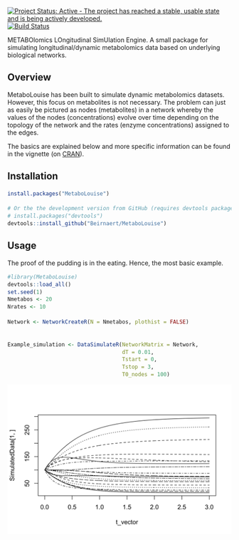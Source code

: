 
<!-- README.md is generated from README.Rmd. -->
[![Project Status: Active - The project has reached a stable, usable state and is being actively developed.](http://www.repostatus.org/badges/latest/active.svg)](http://www.repostatus.org/#active) [![Build Status](https://travis-ci.org/Beirnaert/MetaboLouise.svg?branch=master)](https://travis-ci.org/Beirnaert/MetaboLouise)

METABOlomics LOngitudinal SimUlation Engine. A small package for simulating longitudinal/dynamic metabolomics data based on underlying biological networks.

Overview
--------

MetaboLouise has been built to simulate dynamic metabolomics datasets. However, this focus on metabolites is not necessary. The problem can just as easily be pictured as nodes (metabolites) in a network whereby the values of the nodes (concentrations) evolve over time depending on the topology of the network and the rates (enzyme concentrations) assigned to the edges.

The basics are explained below and more specific information can be found in the vignette (on [CRAN](https://cran.r-project.org/package=MetaboLouise)).

Installation
------------

``` r
install.packages("MetaboLouise")

# Or the the development version from GitHub (requires devtools package):
# install.packages("devtools")
devtools::install_github("Beirnaert/MetaboLouise")
```

Usage
-----

The proof of the pudding is in the eating. Hence, the most basic example.

``` r
#library(MetaboLouise)
devtools::load_all()
set.seed(1)
Nmetabos <- 20
Nrates <- 10
 
Network <- NetworkCreateR(N = Nmetabos, plothist = FALSE)
 
     
Example_simulation <- DataSimulateR(NetworkMatrix = Network, 
                                    dT = 0.01, 
                                    Tstart = 0, 
                                    Tstop = 3,
                                    T0_nodes = 100)
```

![](man/figures/README-example-1.png)
